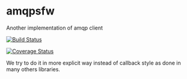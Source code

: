 # amqpsfw
Another implementation of amqp client

[![Build Status](https://travis-ci.org/akayunov/amqpsfw.svg?branch=master)](https://travis-ci.org/akayunov/amqpsfw)

[![Coverage Status](https://coveralls.io/repos/github/akayunov/amqpsfw/badge.svg?branch=master)](https://coveralls.io/github/akayunov/amqpsfw?branch=master)

We try to do it in more explicit way instead of callback style as done in many others libraries.
